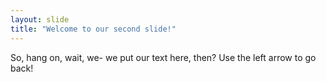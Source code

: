 ```yaml
---
layout: slide
title: "Welcome to our second slide!"
---
```

So, hang on, wait, we- we put our text here, then?
Use the left arrow to go back!
